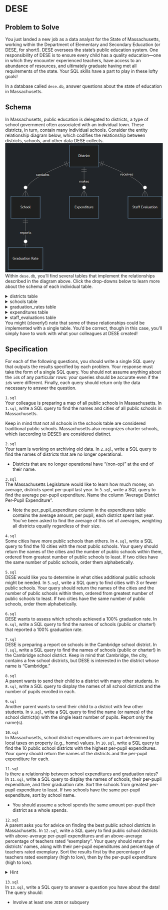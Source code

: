 # DESE  
## Problem to Solve
You just landed a new job as a data analyst for the State of Massachusetts, working within the Department of Elementary and Secondary Education (or DESE, for short!). DESE oversees the state’s public education system. One responsibility of DESE is to ensure every child has a quality education—one in which they encounter experienced teachers, have access to an abundance of resources, and ultimately graduate having met all requirements of the state. Your SQL skills have a part to play in these lofty goals!

In a database called `dese.db`, answer questions about the state of education in Massachusetts.

## Schema
In Massachusetts, public education is delegated to districts, a type of school government often associated with an individual town. These districts, in turn, contain many individual schools. Consider the entity relationship diagram below, which codifies the relationship between districts, schools, and other data DESE collects.  
![dese](image.png)  
Within `dese.db`, you’ll find several tables that implement the relationships described in the diagram above. Click the drop-downs below to learn more about the schema of each individual table.
<details>
<summary>districts table</summary>
The `districts` table contains the following columns:

- `id`, which is the ID of the district
- `name`, which is the name of the district
- `type`, which denotes the type of district. In Massachusetts, there are public school districts (denoted “Public School District”) and charter districts (denoted “Charter District”). No need to learn the difference, though you can do so from Wikipedia if curious!
- `city`, which is the city in which the district is located
- `state`, which is the state in which the district is located
- `zip`, which is the ZIP Code in which the district is located
</details>

<details>
<summary>schools table</summary>
The `schools` table contains the following columns:

- `id`, which is the ID of the school
- `district_id`, which is the ID of the district to which the school belongs
- `name`, which is the name of the school
- `type`, which denotes the type of school. In Massachusetts, there are public schools (denoted “Public School”) and charter schools (denoted “Charter School”). No need to learn the difference, though you can do so from Wikipedia if curious!
- `city`, which is the city in which the school is located
- `state`, which is the state in which the school is located
- `zip`, which is the ZIP Code in which the school is located
</details>

<details>
<summary>graduation_rates table</summary>
The `graduation_rates` table contains the following columns:

- `id`, which is the ID of the graduation rate
- `school_id`, which is the ID of the school with which the graduation is associated
- `graduated`, which is the percentage of students, 0–100, who graduated on time
- `dropped`, which is the percentage of students, 0–100, who dropped out of school before graduation
- `excluded`, which is the percentage of students, 0–100, who were “excluded” (i.e., expelled)
</details>

<details>
<summary>expenditures table</summary>
The `expenditures` table contains the following columns:

- `id`, which is the ID of the expenditure
- `district_id`, which is the ID of the district with which the expenditure is associated
- `pupils`, which is the number of pupils attending the given district
- `per_pupil_expenditure`, which is the amount of money spent, in dollars, on each student attending the district
</details>

<details>
<summary>staff_evaluations table</summary>
The `staff_evaluations` table contains the following columns:

- `id`, which is the ID of the evaluation report
- `district_id`, which is the ID of the district with which the evaluation is associated
- `evaluated`, which is the percentage of district staff, 0–100, formally evaluated
- `exemplary`, which is the percentage of district staff, 0–100, evaluated as “exemplary”
- `proficient`, which is the percentage of district staff, 0–100, evaluated as “proficient”
- `needs_improvement`, which is the percentage of district staff, 0–100, evaluated as “needing improvement”
- `unsatisfactory`, which is the percentage of district staff, 0–100, evaluated as “unsatisfactory”
</details>
You might (cleverly!) note that some of these relationships could be implemented with a single table. You’d be correct, though in this case, you’ll simply have to work with what your colleagues at DESE created!

## Specification
For each of the following questions, you should write a single SQL query that outputs the results specified by each problem. Your response must take the form of a single SQL query. You should not assume anything about the `id`s of any particular rows: your queries should be accurate even if the `id`s were different. Finally, each query should return only the data necessary to answer the question.

`1.sql`  
Your colleague is preparing a map of all public schools in Massachusetts. In `1.sql`, write a SQL query to find the names and cities of all public schools in Massachusetts.

Keep in mind that not all schools in the schools table are considered traditional public schools. Massachusetts also recognizes charter schools, which (according to DESE!) are considered distinct.

`2.sql`  
Your team is working on archiving old data. In `2.sql`, write a SQL query to find the names of districts that are no longer operational.

- Districts that are no longer operational have “(non-op)” at the end of their name.

`3.sql`  
The Massachusetts Legislature would like to learn how much money, on average, districts spent per-pupil last year. In `3.sql`, write a SQL query to find the average per-pupil expenditure. Name the column “Average District Per-Pupil Expenditure”.

- Note the per_pupil_expenditure column in the expenditures table contains the average amount, per pupil, each district spent last year. You’ve been asked to find the average of this set of averages, weighting all districts equally regardless of their size.

`4.sql`  
Some cities have more public schools than others. In `4.sql`, write a SQL query to find the 10 cities with the most public schools. Your query should return the names of the cities and the number of public schools within them, ordered from greatest number of public schools to least. If two cities have the same number of public schools, order them alphabetically.

`5.sql`  
DESE would like you to determine in what cities additional public schools might be needed. In `5.sql`, write a SQL query to find cities with 3 or fewer public schools. Your query should return the names of the cities and the number of public schools within them, ordered from greatest number of public schools to least. If two cities have the same number of public schools, order them alphabetically.

`6.sql`  
DESE wants to assess which schools achieved a 100% graduation rate. In `6.sql`, write a SQL query to find the names of schools (public or charter!) that reported a 100% graduation rate.

`7.sql`  
DESE is preparing a report on schools in the Cambridge school district. In `7.sql`, write a SQL query to find the names of schools (public or charter!) in the Cambridge school district. Keep in mind that Cambridge, the city, contains a few school districts, but DESE is interested in the district whose name is “Cambridge.”

`8.sql`  
A parent wants to send their child to a district with many other students. In `8.sql`, write a SQL query to display the names of all school districts and the number of pupils enrolled in each.

`9.sql`  
Another parent wants to send their child to a district with few other students. In `9.sql`, write a SQL query to find the name (or names) of the school district(s) with the single least number of pupils. Report only the name(s).

`10.sql`  
In Massachusetts, school district expenditures are in part determined by local taxes on property (e.g., home) values. In `10.sql`, write a SQL query to find the 10 public school districts with the highest per-pupil expenditures. Your query should return the names of the districts and the per-pupil expenditure for each.

`11.sql`  
Is there a relationship between school expenditures and graduation rates? In `11.sql`, write a SQL query to display the names of schools, their per-pupil expenditure, and their graduation rate. Sort the schools from greatest per-pupil expenditure to least. If two schools have the same per-pupil expenditure, sort by school name.

- You should assume a school spends the same amount per-pupil their district as a whole spends.

`12.sql`  
A parent asks you for advice on finding the best public school districts in Massachusetts. In `12.sql`, write a SQL query to find public school districts with above-average per-pupil expenditures and an above-average percentage of teachers rated “exemplary”. Your query should return the districts’ names, along with their per-pupil expenditures and percentage of teachers rated exemplary. Sort the results first by the percentage of teachers rated exemplary (high to low), then by the per-pupil expenditure (high to low).
<details>
<summary>Hint</summary>
You might find it helpful to know that subqueries can be inserted into most any part of a SQL query, including conditions. For instance, the following is valid SQL syntax:   

```
SELECT "column" FROM "table"
WHERE "column" > (
    SELECT AVG("column")
    FROM "table"
);
````
</details>

`13.sql`  
In `13.sql`, write a SQL query to answer a question you have about the data! The query should:

- Involve at least one `JOIN` or subquery